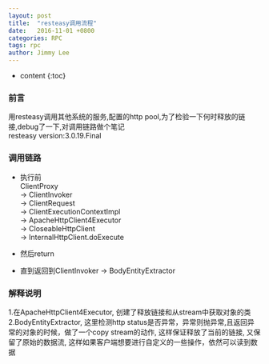 ```yaml
---
layout: post
title:  "resteasy调用流程"
date:   2016-11-01 +0800
categories: RPC
tags: rpc
author: Jimmy Lee
---
```


* content
{:toc}

### 前言
用resteasy调用其他系统的服务,配置的http pool,为了检验一下何时释放的链接,debug了一下,对调用链路做个笔记  
resteasy version:3.0.19.Final


### 调用链路
* 执行前  
ClientProxy  
-> ClientInvoker  
-> ClientRequest  
-> ClientExecutionContextImpl  
-> ApacheHttpClient4Executor  
-> CloseableHttpClient  
-> InternalHttpClient.doExecute  
  
* 然后return  
* 直到返回到ClientInvoker -> BodyEntityExtractor


### 解释说明
1.在ApacheHttpClient4Executor, 创建了释放链接和从stream中获取对象的类  
2.BodyEntityExtractor, 这里检测http status是否异常，异常则抛异常,且返回异常的对象的时候，做了一个copy stream的动作,
这样保证释放了当前的链接, 又保留了原始的数据流, 这样如果客户端想要进行自定义的一些操作，依然可以读到数据